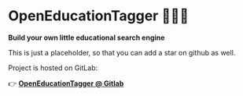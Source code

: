 # OpenEducationTagger 👩‍💻🔎

**Build your own little educational search engine**


This is just a placeholder, so that you can add a star on github as well.

Project is hosted on GitLab:

👉 **[OpenEducationTagger @ Gitlab](https://gitlab.com/programmieraffe/openeducationtagger/blob/master/README.md)**
